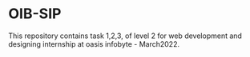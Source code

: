 # OIB-SIP
This repository contains task 1,2,3, of level 2 for web development and designing internship at oasis infobyte - March2022.
